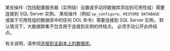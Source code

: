 某些操作（包括配置服务器（实例级）设置或手动将数据库添加到可用性组）需要连接到 SQL Server 实例。 某些操作（例如 `sp_configure`、`RESTORE DATABASE` 或属于可用性组的数据库中的任何 DDL 命令）需要连接到 SQL Server 实例。 默认情况下，大数据群集不包含用于连接到实例的终结点。 必须手动公开此终结点。

有关说明，请参阅[连接到主副本上的数据库](../big-data-cluster/deployment-high-availability.md#instance-connect)。